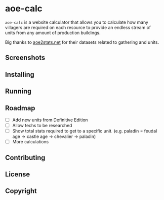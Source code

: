 # aoe-calc

`aoe-calc` is a website calculator that allows you to calculate how many villagers are required on each resource to provide an endless stream of units from any amount of production buildings.

Big thanks to [aoe2stats.net](https://aoe2stats.net) for their datasets related to gathering and units.

## Screenshots

## Installing

## Running

## Roadmap

- [ ] Add new units from Definitive Edition
- [ ] Allow techs to be researched
- [ ] Show total stats required to get to a specific unit. (e.g. paladin = feudal age -> castle age -> chevalier -> paladin)
- [ ] More calculations

## Contributing

## License

## Copyright